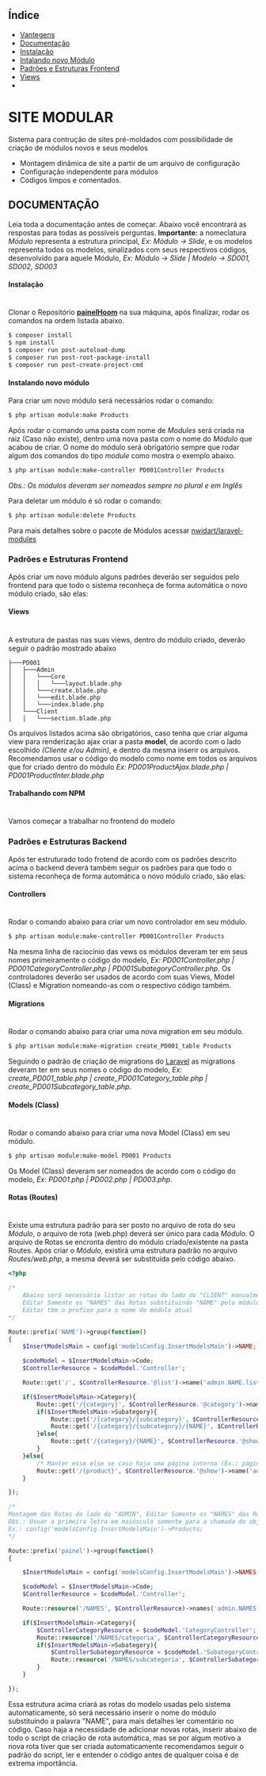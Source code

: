 ## Índice

- [Vantegens](#site-modular)
- [Documentação](#documentacao)
- [Instalação](#instalacao)
- [Intalando novo Módulo](#instalando-novo-modulo)
- [Padrões e Estruturas Frontend](#padroes-e-estruturas-frontend)
- [Views](#views)
- 
# SITE MODULAR
Sistema para contrução de sites pré-moldados com possibilidade de criação de módulos novos e seus modelos

  - Montagem dinâmica de site a partir de um arquivo de configuração
  - Configuração independente para módulos
  - Códigos limpos e comentados.

## DOCUMENTAÇÃO

Leia toda a documentação antes de começar. Abaixo você encontrará as respostas para todas as possíveis perguntas.
**Importante:** a nomeclatura *Módulo* representa a estrutura principal, *Ex: Módulo -> Slide*, e os modelos representa todos os modelos, sinalizados com seus respectivos códigos, desenvolvido para aquele Módulo, *Ex: Módulo -> Slide | Modelo -> SD001, SD002, SD003*

#### Instalação
#
Clonar o Repositório **[painelHoom](https://github.com/hoominterativa/painelHoom)** na sua máquina, após finalizar, rodar os comandos na ordem listada abaixo.
```sh 
$ composer install
$ npm install
$ composer run post-autoload-dump
$ composer run post-root-package-install
$ composer run post-create-project-cmd
```

#### Instalando novo módulo
Para criar um novo módulo será necessários rodar o comando:
```sh 
$ php artisan module:make Products
```
Após rodar o comando uma pasta com nome de *Modules* será criada na raiz (Caso não existe), dentro uma nova pasta com o nome do *Módulo* que acabou de criar. O nome do módulo será obrigatório sempre que rodar algum dos comandos do tipo *module* como mostra o exemplo abaixo. 

```sh 
$ php artisan module:make-controller PD001Controller Products
```

*Obs.: Os módulos deveram ser nomeados sempre no plural e em Inglês*


Para deletar um módulo é só rodar o comando:
```sh 
$ php artisan module:delete Products
```

Para mais detalhes sobre o pacote de Módulos acessar [nwidart/laravel-modules](https://nwidart.com/laravel-modules/v6/introduction)

### Padrões e Estruturas Frontend

Após criar um novo módulo alguns padrões deverão ser seguidos pelo frontend para que todo o sistema reconheça de forma automática o novo módulo criado, são elas:

#### Views
#

A estrutura de pastas nas suas views, dentro do módulo criado, deverão seguir o padrão mostrado abaixo

```shell
├───PD001
│   ├───Admin
│   │   └───Core
│   │   │   └───layout.blade.php
│   │   └───create.blade.php
│   │   └───edit.blade.php
│   │   └───index.blade.php
│   └───Client
│   │   └───section.blade.php
```
Os arquivos listados acima são obrigatórios, caso tenha que criar alguma view para renderização ajax criar a pasta **model**, de acordo com o lado escolhido *(Cliente e/ou Admin)*, e dentro da mesma inserir os arquivos. Recomendamos usar o código do modelo como nome em todos os arquivos que for criado dentro do módulo *Ex: PD001ProductAjax.blade.php | PD001ProductInter.blade.php*

#### Trabalhando com NPM 
#
Vamos começar a trabalhar no frontend do modelo


### Padrões e Estruturas Backend

Após ter estruturado todo frotend de acordo com os padrões descrito acima o backend deverá também seguir os padrões para que todo o sistema reconheça de forma automática o novo módulo criado, são elas:

#### Controllers
#

Rodar o comando abaixo para criar um novo controlador em seu módulo.
```sh 
$ php artisan module:make-controller PD001Controller Products
```
Na mesma linha de raciocínio das vews os módulos deveram ter em seus nomes primeiramente o código do modelo, *Ex: PD001Controller.php | PD001CategoryController.php | PD001SubategoryController.php*. 
Os controladores deverão ser usados de acordo com suas Views, Módel (Class) e Migration nomeando-as com o respectivo código também.

#### Migrations
#

Rodar o comando abaixo para criar uma nova migration em seu módulo.
```sh 
$ php artisan module:make-migration create_PD001_table Products
```
Seguindo o padrão de criação de migrations do [Laravel](https://laravel.com/) as migrations deveram ter em seus nomes o código do modelo, *Ex: create_PD001_table.php | create_PD001Category_table.php | create_PD001Subcategory_table.php*. 

#### Models (Class)
#

Rodar o comando abaixo para criar uma nova Model (Class) em seu módulo.
```sh 
$ php artisan module:make-model PD001 Products
```
Os Model (Class) deveram ser nomeados de acordo com o código do modelo, *Ex: PD001.php | PD002.php | PD003.php*. 

#### Rotas (Routes)
#
Existe uma estrutura padrão para ser posto no arquivo de rota do seu *Módulo*, o arquivo de rota (web.php) deverá ser único para cada *Módulo*. O arquivo de Rotas se encronta dentro do módulo criado/existente na pasta Routes.
Após criar o *Módulo*, existirá uma estrutura padrão no arquivo *Routes/web.php*, a mesma deverá ser substituida pelo código abaixo.
```php
<?php

/*
    Abaixo será necessário listar as rotas do lado do "CLIENT" manualmente
    Editar Somente os "NAMES" das Rotas substituindo "NAME" pelo módulo atual
    Editar tbm o prefixo para o nome do módulo atual
*/

Route::prefix('NAME')->group(function()
{
    $InsertModelsMain = config('modelsConfig.InsertModelsMain')->NAME;

    $codeModel = $InsertModelsMain->Code;
    $ControllerResource = $codeModel.'Controller';

    Route::get('/', $ControllerResource.'@list')->name('admin.NAME.list');

    if($InsertModelsMain->Category){
        Route::get('/{category}', $ControllerResource.'@category')->name('admin.NAME.category');
        if($InsertModelsMain->Subategory){
            Route::get('/{category}/{subcategory}', $ControllerResource.'@subcategory')->name('admin.NAME.subcategory');
            Route::get('/{category}/{subcategory}/{NAME}', $ControllerResource.'@show')->name('admin.NAME');
        }else{
            Route::get('/{category}/{NAME}', $ControllerResource.'@show')->name('admin.NAME');
        }
    }else{
        /* Manter esse else se caso haja uma página interna (Ex.: página interna de produto) */
        Route::get('/{product}', $ControllerResource.'@show')->name('admin.NAME');
    }

});

/*
Montagem das Rotas do lado do "ADMIN", Editar Somente os "NAMES" das Rotas substituindo "NAME" pelo módulo atual
Obs.: Usuar a primeira letra em maiúsculo somente para a chamada do objeto no config() o restante será tudo minusculo.
Ex.: config('modelsConfig.InsertModelsMain')->Products;
*/

Route::prefix('painel')->group(function()
{

    $InsertModelsMain = config('modelsConfig.InsertModelsMain')->NAMES;

    $codeModel = $InsertModelsMain->Code;
    $ControllerResource = $codeModel.'Controller';

    Route::resource('/NAMES', $ControllerResource)->names('admin.NAMES')->parameters(['NAME' => 'NAME']);

    if($InsertModelsMain->Category){
        $ControllerCategoryResource = $codeModel.'CategoryController';
        Route::resource('/NAMES/categoria', $ControllerCategoryResource)->names('admin.NAMES.category')->parameters(['categoria' => 'category']);
        if($InsertModelsMain->Subategory){
            $ControllerSubategoryResource = $codeModel.'SubategoryController';
            Route::resource('/NAMES/subcategoria', $ControllerSubategoryResource)->names('admin.NAMES.subcategory')->parameters(['subcategoria' => 'subcategory']);
        }
    }

});
```
Essa estrutura acima criará as rotas do modelo usadas pelo sistema automaticamente, só será necessário inserir o nome do módulo substituindo a palavra "NAME", para mais detalhes ler comentário no código.
Caso haja a necessidade de adicionar novas rotas, inserir abaixo de todo o script de criação de rota automática, mas se por algum motivo a nova rota tiver que ser criada automaticamente recomendamos seguir o padrão do script, ler e entender o código antes de qualquer coisa é de extrema importância.
